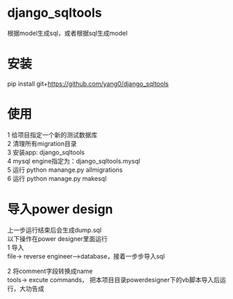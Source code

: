 # django_sqltools
根据model生成sql，或者根据sql生成model

# 安装
pip install git+https://github.com/yang0/django_sqltools

# 使用
1 给项目指定一个新的测试数据库  
2 清理所有migration目录  
3 安装app: django_sqltools  
4 mysql engine指定为：django_sqltools.mysql  
5 运行 python manange.py allmigrations   
6 运行 python manage.py makesql  

# 导入power design
上一步运行结束后会生成dump.sql  
以下操作在power designer里面运行  
1 导入  
   file-> reverse engineer-->database，接着一步步导入sql  
  
2 将comment字段转换成name  
   tools-> excute commands， 把本项目目录powerdesigner下的vb脚本导入后运行，大功告成
